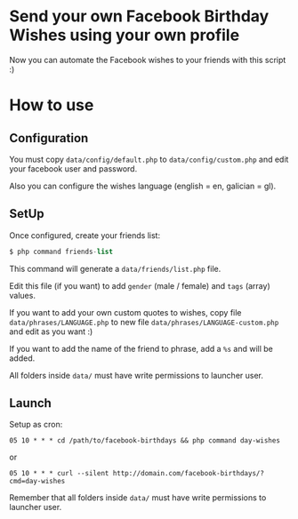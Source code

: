 # Send your own Facebook Birthday Wishes using your own profile

Now you can automate the Facebook wishes to your friends with this script :)

# How to use

## Configuration

You must copy `data/config/default.php` to `data/config/custom.php` and edit your facebook user and password.

Also you can configure the wishes language (english = en, galician = gl).

## SetUp

Once configured, create your friends list:

```php
$ php command friends-list
```

This command will generate a `data/friends/list.php` file.

Edit this file (if you want) to add `gender` (male / female) and `tags` (array) values.

If you want to add your own custom quotes to wishes, copy file `data/phrases/LANGUAGE.php` to new file `data/phrases/LANGUAGE-custom.php` and edit as you want :)

If you want to add the name of the friend to phrase, add a `%s` and will be added.

All folders inside `data/` must have write permissions to launcher user.

## Launch

Setup as cron:

```
05 10 * * * cd /path/to/facebook-birthdays && php command day-wishes
```

or

```
05 10 * * * curl --silent http://domain.com/facebook-birthdays/?cmd=day-wishes
```

Remember that all folders inside `data/` must have write permissions to launcher user.
